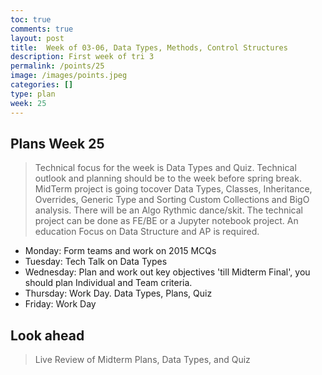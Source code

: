 ```yaml
---
toc: true
comments: true
layout: post
title:  Week of 03-06, Data Types, Methods, Control Structures
description: First week of tri 3
permalink: /points/25
image: /images/points.jpeg
categories: []
type: plan
week: 25
---
```


## Plans Week 25
> Technical focus for the week is Data Types and Quiz.  Technical outlook and planning should be to the week before spring break.   MidTerm project is going tocover Data Types, Classes, Inheritance, Overrides, Generic Type and Sorting Custom Collections and BigO analysis. There will be an Algo Rythmic dance/skit. The technical project can be done as FE/BE or a Jupyter notebook project.  An education Focus on Data Structure and AP is required.
- Monday: Form teams and work on 2015 MCQs
- Tuesday: Tech Talk on Data Types
- Wednesday: Plan and work out key objectives 'till Midterm Final', you should plan Individual and Team criteria.
- Thursday: Work Day. Data Types, Plans, Quiz
- Friday: Work Day

## Look ahead
> Live Review of Midterm Plans, Data Types, and Quiz
